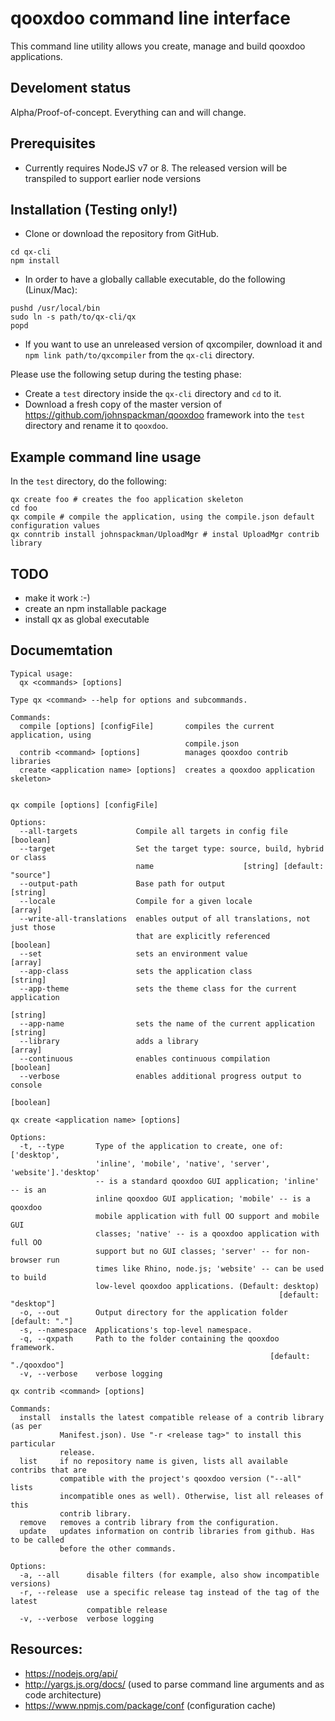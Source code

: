 # qooxdoo command line interface

This command line utility allows you create, manage and build qooxdoo applications.

## Develoment status
Alpha/Proof-of-concept. Everything can and will change.

## Prerequisites
- Currently requires NodeJS v7 or 8. The released version will be transpiled to support earlier node versions

## Installation (Testing only!)
- Clone or download the repository from GitHub.
```
cd qx-cli
npm install
```
- In order to have a globally callable executable, do the following (Linux/Mac):
```
pushd /usr/local/bin
sudo ln -s path/to/qx-cli/qx
popd
```
- If you want to use an unreleased version of qxcompiler, download it and 
  `npm link path/to/qxcompiler` from the `qx-cli` directory.

Please use the following setup during the testing phase:
- Create a `test` directory inside the `qx-cli` directory and `cd` to it.
- Download a fresh copy of the master version of https://github.com/johnspackman/qooxdoo
  framework into the `test` directory and rename it to `qooxdoo`.

## Example command line usage
In the `test` directory, do the following:
```
qx create foo # creates the foo application skeleton
cd foo
qx compile # compile the application, using the compile.json default configuration values
qx conntrib install johnspackman/UploadMgr # instal UploadMgr contrib library 
```
 
## TODO
- make it work :-) 
- create an npm installable package
- install qx as global executable

## Documemtation
```
Typical usage:
  qx <commands> [options]

Type qx <command> --help for options and subcommands.

Commands:
  compile [options] [configFile]       compiles the current application, using
                                       compile.json
  contrib <command> [options]          manages qooxdoo contrib libraries
  create <application name> [options]  creates a qooxdoo application skeleton>


qx compile [options] [configFile]

Options:
  --all-targets             Compile all targets in config file         [boolean]
  --target                  Set the target type: source, build, hybrid or class
                            name                    [string] [default: "source"]
  --output-path             Base path for output                        [string]
  --locale                  Compile for a given locale                   [array]
  --write-all-translations  enables output of all translations, not just those
                            that are explicitly referenced             [boolean]
  --set                     sets an environment value                    [array]
  --app-class               sets the application class                  [string]
  --app-theme               sets the theme class for the current application
                                                                        [string]
  --app-name                sets the name of the current application    [string]
  --library                 adds a library                               [array]
  --continuous              enables continuous compilation             [boolean]
  --verbose                 enables additional progress output to console
                                                                       [boolean]

qx create <application name> [options]

Options:
  -t, --type       Type of the application to create, one of: ['desktop',
                   'inline', 'mobile', 'native', 'server', 'website'].'desktop'
                   -- is a standard qooxdoo GUI application; 'inline' -- is an
                   inline qooxdoo GUI application; 'mobile' -- is a qooxdoo
                   mobile application with full OO support and mobile GUI
                   classes; 'native' -- is a qooxdoo application with full OO
                   support but no GUI classes; 'server' -- for non-browser run
                   times like Rhino, node.js; 'website' -- can be used to build
                   low-level qooxdoo applications. (Default: desktop)
                                                            [default: "desktop"]
  -o, --out        Output directory for the application folder    [default: "."]
  -s, --namespace  Applications's top-level namespace.
  -q, --qxpath     Path to the folder containing the qooxdoo framework.
                                                          [default: "./qooxdoo"]
  -v, --verbose    verbose logging
  
qx contrib <command> [options]

Commands:
  install  installs the latest compatible release of a contrib library (as per
           Manifest.json). Use "-r <release tag>" to install this particular
           release.
  list     if no repository name is given, lists all available contribs that are
           compatible with the project's qooxdoo version ("--all" lists
           incompatible ones as well). Otherwise, list all releases of this
           contrib library.
  remove   removes a contrib library from the configuration.
  update   updates information on contrib libraries from github. Has to be called
           before the other commands. 

Options:
  -a, --all      disable filters (for example, also show incompatible versions)
  -r, --release  use a specific release tag instead of the tag of the latest
                 compatible release
  -v, --verbose  verbose logging

```


## Resources:
- https://nodejs.org/api/
- http://yargs.js.org/docs/ (used to parse command line arguments and as code architecture)
- https://www.npmjs.com/package/conf (configuration cache)
